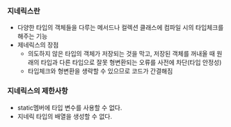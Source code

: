 ### 지네릭스란
- 다양한 타입의 객체들을 다루는 메서드나 컬렉션 클래스에 컴파일 시의 타입체크를 해주는 기능
- 제네릭스의 장점
  - 의도하지 않은 타입의 객체가 저장되는 것을 막고, 저장된 객체를 꺼내올 때 원래의 타입과 다른 타입으로 잘못 형변환되는 오류를 사전에 차단(타입 안정성)
  - 타입체크와 형변환을 생략할 수 있으므로 코드가 간결해짐
 ### 지네릭스의 제한사항
 - static멤버에 타입 변수를 사용할 수 없다.
 - 지네릭 타입의 배열을 생성할 수 없다.
 
